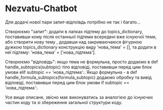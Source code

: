 # Nezvatu-Chatbot
Для додачі нової пари запит-відпоівдь потрібно не так і багато...

Створюємо "запит": додати в лапках підтему до topics_dictionary, поставивши кому після останньої підтеми всередені вже існуючої теми, або створити нову тему , додавши над закриваючаюся фігурною дужкою
topics_dictionary конструкцію виду 'нова_тема' = [], та додати в неї підтему: 'нова_тема' = ['нова_підтема'].

Створюємо "відповідь": якщо тема не формульна, просто додаємо в def handle_subtopics(subtopic) тіло відповіді, поставивши перед цим блок умови  elif subtopic == 'нова_підтема':. Якщо формульна - в def handle_formula_subtopics(formula_subtopic) додаємо обробку та вивід відповіді, поставивши перед цим блок умови if subtopic == 'нова_підтема':.

Усе вище описане, звісно має виконуватись за аналогією до існуючих частин коду та зі збереження загальної структури коду.
